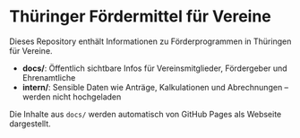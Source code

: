 # Thüringer Fördermittel für Vereine

Dieses Repository enthält Informationen zu Förderprogrammen in Thüringen für Vereine.  

- **docs/**: Öffentlich sichtbare Infos für Vereinsmitglieder, Fördergeber und Ehrenamtliche  
- **intern/**: Sensible Daten wie Anträge, Kalkulationen und Abrechnungen – werden nicht hochgeladen  

Die Inhalte aus `docs/` werden automatisch von GitHub Pages als Webseite dargestellt.
